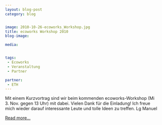 ```yaml
---
layout: blog-post
category: blog


image: 2010-10-26-ecoworks_Workshop.jpg
title: ecoworks Workshop 2010 
blog-image: 

media:  


tags:
 - Ecoworks
 - Veranstaltung
 - Partner

partner: 
 - ETH
---
```


Mit einem Kurzvortrag sind wir beim kommenden ecoworks-Workshop (Mi 3. Nov. gegen 13 Uhr) mit dabei. Vielen Dank für die Einladung! Ich freue mich wieder darauf interessante Leute und tolle Ideen zu treffen. Lg Manuel

[Read more...][1]

[1]: http://www.ecoworks.ethz.ch/projekte/fruehere_projekte/index

